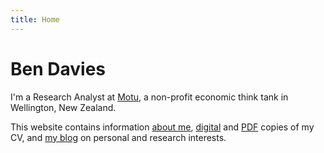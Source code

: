 ```yaml
---
title: Home
---
```


# Ben Davies

I'm a Research Analyst at [Motu](https://motu.nz), a non-profit economic think tank in Wellington, New Zealand.

This website contains information [about me](/about), [digital](/cv) and [PDF](/cv.pdf) copies of my CV, and [my blog](/blog) on personal and research interests.
